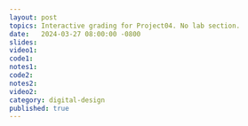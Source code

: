 ```yaml
---
layout: post
topics: Interactive grading for Project04. No lab section.
date:   2024-03-27 08:00:00 -0800
slides: 
video1: 
code1: 
notes1: 
code2: 
notes2: 
video2: 
category: digital-design
published: true
---
```

